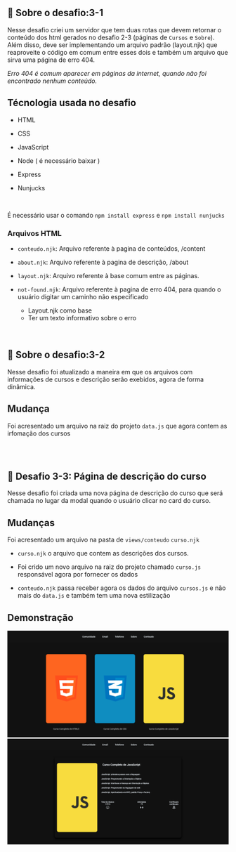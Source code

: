 ## :rocket: Sobre o desafio:3-1

Nesse desafio criei um servidor que tem duas rotas que devem retornar o conteúdo dos html gerados no desafio 2-3 (páginas de `Cursos` e `Sobre`). Além disso, deve ser implementando um arquivo padrão (layout.njk) que reaproveite o código em comum entre esses dois e também um arquivo que sirva uma página de erro 404.

_Erro 404 é comum aparecer em páginas da internet, quando não foi encontrado nenhum conteúdo._

## Técnologia usada no desafio

-  HTML

-  CSS

-  JavaScript

-  Node ( é necessário baixar )

-  Express

-  Nunjucks

<br>

É necessário usar o comando <code>npm install express</code> e <code>npm install nunjucks</code>

### Arquivos HTML

-  `conteudo.njk`: Arquivo referente à pagina de conteúdos, /content
-  `about.njk`: Arquivo referente à pagina de descrição, /about
-  `layout.njk`: Arquivo referente à base comum entre as páginas.
-  `not-found.njk`: Arquivo referente à pagina de erro 404, para quando o usuário digitar um caminho não especificado

   -  Layout.njk como base
   -  Ter um texto informativo sobre o erro

   <br>
   <br>

## :rocket: Sobre o desafio:3-2

Nesse desafio foi atualizado a maneira em que os arquivos com informações de cursos e descrição serão exebidos, agora de forma dinâmica.

## Mudança

Foi acresentado um arquivo na raiz do projeto `data.js` que agora contem as irfomação dos cursos

   <br>
   <br>


## :rocket: Desafio 3-3: Página de descrição do curso

Nesse desafio foi criada uma nova página de descrição do curso que será chamada no lugar da modal quando o usuário clicar no card do curso.

## Mudanças

Foi acresentado um arquivo na pasta de `views/conteudo` `curso.njk`

-  `curso.njk` o arquivo que contem as descrições dos cursos.

-  Foi crido um novo arquivo na raiz do projeto chamado `curso.js` responsável agora por fornecer os dados

-  `conteudo.njk` passa receber agora os dados do arquivo `cursos.js` e não mais do `data.js` e também tem uma nova estilização

## Demonstração

<div align="center">
   <img src="./presentation/content.png">
   <img src="./presentation/curso.png">

</div>

